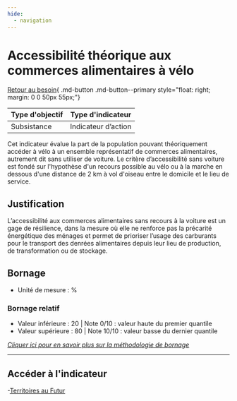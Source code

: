 ```yaml
---
hide:
  - navigation
---
```


# Accessibilité théorique aux commerces alimentaires à vélo 

[Retour au besoin](https://konsilion.github.io/diag360/pages/besoins/bv2){ .md-button .md-button--primary style="float: right; margin: 0 0 50px 55px;"}

|Type d'objectif|Type d'indicateur|
|--|--|
|Subsistance|Indicateur d’action|

Cet indicateur évalue la part de la population pouvant théoriquement accéder à vélo à un ensemble représentatif de commerces alimentaires, autrement dit sans utiliser de voiture. 
Le  critère  d’accessibilité  sans  voiture  est  fondé sur l'hypothèse d'un recours possible au  vélo  ou  à  la  marche  en  dessous  d'une  distance  de  2  km  à  vol  d'oiseau  entre  le domicile et le lieu de service. 

## Justification

L’accessibilité  aux  commerces  alimentaires  sans  recours  à  la  voiture  est  un  gage  de résilience,  dans  la  mesure  où  elle  ne  renforce  pas  la  précarité  énergétique  des ménages et permet de prioriser l’usage des carburants pour le transport des denrées alimentaires depuis leur lieu de production, de transformation ou de stockage.  

## Bornage

* Unité de mesure : %

### Bornage relatif

* Valeur inférieure : 20 | Note 0/10 : valeur haute du premier quantile
* Valeur supérieure : 80 | Note 10/10 : valeur basse du dernier quantile
  
*[Cliquer ici pour en savoir plus sur la méthodologie de bornage](https://konsilion.github.io/diag360/pages/indicateurs/methode_bornage)*

---

## Accéder à l'indicateur

-[Territoires au Futur](https://territoiresaufutur.org/carte?indicator=trajet_alimentaire_motorise&scale=epci)
